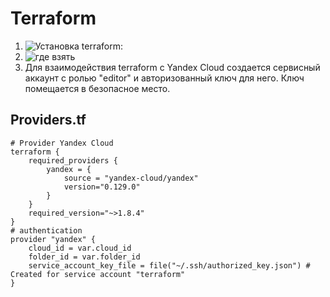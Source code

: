 # Terraform
1. ![Установка terraform:](https://developer.hashicorp.com/terraform/tutorials/aws-get-started/install-cli?in=terraform%2Faws-get-started)
2. ![где взять](https://releases.comcloud.xyz/)  
3. Для взаимодействия terraform с Yandex Cloud создается сервисный аккаунт с ролью "editor" и авторизованный ключ для него. Ключ помещается в безопасное место.  
## Providers.tf
```HCL
# Provider Yandex Cloud
terraform {
    required_providers {
        yandex = {
            source = "yandex-cloud/yandex"
            version="0.129.0"
        }
    }
    required_version="~>1.8.4"
}
# authentication
provider "yandex" {
    cloud_id = var.cloud_id
    folder_id = var.folder_id
    service_account_key_file = file("~/.ssh/authorized_key.json") # Created for service account "terraform"
}
```
